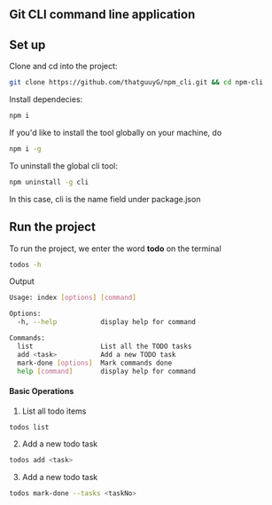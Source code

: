 ## Git CLI command line application



## Set up

Clone and cd into the project:

```bash
git clone https://github.com/thatguuyG/npm_cli.git && cd npm-cli

```

Install dependecies:

```bash
npm i
```

If you'd like to install the tool globally on your machine, do

```bash
npm i -g
```

To uninstall the global cli tool:

```bash
npm uninstall -g cli
```

In this case, cli is the name field under package.json


## Run the project

To run the project, we enter the word **todo** on the terminal

```bash
todos -h
```

Output 
```bash
Usage: index [options] [command]

Options:
  -h, --help           display help for command

Commands:
  list                 List all the TODO tasks 
  add <task>           Add a new TODO task     
  mark-done [options]  Mark commands done      
  help [command]       display help for command
```

#### Basic Operations

1. List all todo items
```bash
todos list
```
2. Add a new todo task
```bash
todos add <task>
```

3. Add a new todo task
```bash
todos mark-done --tasks <taskNo>
```
